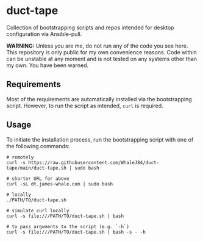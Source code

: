 # duct-tape

Collection of bootstrapping scripts and repos intended for desktop configuration via Ansible-pull.

**WARNING:** Unless you are me, do not run any of the code you see here.
This repository is only public for my own convenience reasons.
Code within can be unstable at any moment and is not tested on any systems other than my own.
You have been warned.

## Requirements

Most of the requirements are automatically installed via the bootstrapping script.
However, to run the script as intended, `curl` is required.

## Usage

To initiate the installation process, run the bootstrapping script with one of the following commands:

```shell
# remotely
curl -s https://raw.githubusercontent.com/WhaleJ84/duct-tape/main/duct-tape.sh | sudo bash

# shorter URL for above
curl -sL dt.james-whale.com | sudo bash

# locally
./PATH/TO/duct-tape.sh

# simulate curl locally
curl -s file:///PATH/TO/duct-tape.sh | bash

# to pass arguments to the script (e.g. `-h`)
curl -s file:///PATH/TO/duct-tape.sh | bash -s - -h
```
